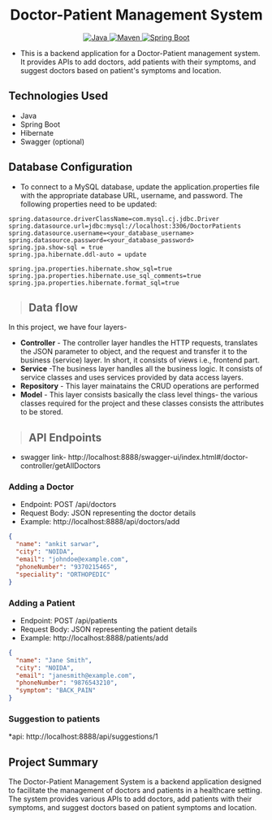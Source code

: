 <h1 align = "center"> Doctor-Patient Management System </h1>

<p align="center">
<a href="Java url">
    <img alt="Java" src="https://img.shields.io/badge/Java->=8-darkblue.svg" />
</a>
<a href="Maven url" >
    <img alt="Maven" src="https://img.shields.io/badge/maven-3.0.5-brightgreen.svg" />
</a>
<a href="Spring Boot url" >
    <img alt="Spring Boot" src="https://img.shields.io/badge/Spring Boot-3.0.6-brightgreen.svg" />
</a>
  </p>

* This is a backend application for a Doctor-Patient management system. It provides APIs to add doctors, add patients with their symptoms, and suggest doctors based on patient's symptoms and location.

## Technologies Used
* Java
* Spring Boot
* Hibernate
* Swagger (optional)




## Database Configuration
* To connect to a MySQL database, update the application.properties file with the appropriate database URL, username, and password. The following properties need to be updated:
```
spring.datasource.driverClassName=com.mysql.cj.jdbc.Driver
spring.datasource.url=jdbc:mysql://localhost:3306/DoctorPatients
spring.datasource.username=<your_database_username>
spring.datasource.password=<your_database_password>
spring.jpa.show-sql = true
spring.jpa.hibernate.ddl-auto = update

spring.jpa.properties.hibernate.show_sql=true
spring.jpa.properties.hibernate.use_sql_comments=true
spring.jpa.properties.hibernate.format_sql=true

```

>## Data flow
In this project, we have four layers-
* **Controller** - The controller layer handles the HTTP requests, translates the JSON parameter to object, and  the request and transfer it to the business (service) layer. In short, it consists of views i.e., frontend part.
* **Service** -The business layer handles all the business logic. It consists of service classes and uses services provided by data access layers.
* **Repository** - This layer mainatains the CRUD operations are performed
* **Model** - This layer consists basically the class level things- the various classes required for the project and these classes consists the attributes to be stored.

>## API Endpoints
* swagger link- http://localhost:8888/swagger-ui/index.html#/doctor-controller/getAllDoctors
### Adding a Doctor
* Endpoint: POST /api/doctors
* Request Body: JSON representing the doctor details
* Example: http://localhost:8888/api/doctors/add


```JSON
{
  "name": "ankit sarwar",
  "city": "NOIDA",
  "email": "johndoe@example.com",
  "phoneNumber": "9370215465",
  "speciality": "ORTHOPEDIC"
}

```

### Adding a Patient
* Endpoint: POST /api/patients
* Request Body: JSON representing the patient details
* Example: http://localhost:8888/patients/add
```JSON
{
  "name": "Jane Smith",
  "city": "NOIDA",
  "email": "janesmith@example.com",
  "phoneNumber": "9876543210",
  "symptom": "BACK_PAIN"
}

```

### Suggestion to patients
*api: http://localhost:8888/api/suggestions/1

## Project Summary
The Doctor-Patient Management System is a backend application designed to facilitate the management of doctors and patients in a healthcare setting.
The system provides various APIs to add doctors, 
add patients with their symptoms, and suggest doctors based on patient symptoms and location.
